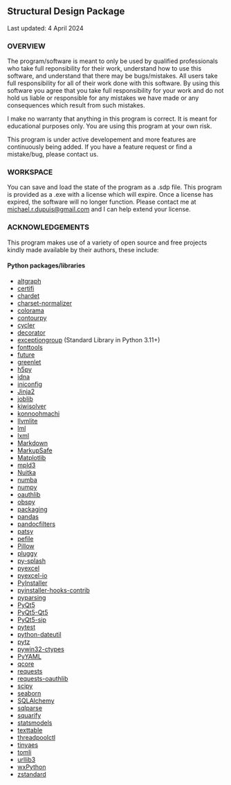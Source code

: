 ## Structural Design Package
Last updated: 4 April 2024

### OVERVIEW

The program/software is meant to only be used by qualified professionals who take full reponsibility for their work, understand how to use this software, and understand that there may be bugs/mistakes. All users take full responsibility for all of their work done with this software. By using this software you agree that you take full responsibility for your work and do not hold us liable or responsible for any mistakes we have made or any consequences which result from such mistakes.

I make no warranty that anything in this program is correct. It is meant for educational purposes only. You are using this program at your own risk.

This program is under active developement and more features are continuously being added. If you have a feature request or find a mistake/bug, please contact us.

### WORKSPACE

You can save and load the state of the program as a .sdp file. This program is provided as a .exe with a license which will expire. Once a license has expired, the software will no longer function. Please contact me at michael.r.dupuis@gmail.com and I can help extend your license.

### ACKNOWLEDGEMENTS

This program makes use of a variety of open source and free projects kindly made available by their authors, these include:

#### Python packages/libraries
- [altgraph](https://altgraph.readthedocs.io/en/latest/)
- [certifi](https://certifi.io/en/latest/)
- [chardet](https://chardet.readthedocs.io/en/latest/)
- [charset-normalizer](https://charset-normalizer.readthedocs.io/en/latest/)
- [colorama](https://pypi.org/project/colorama/)
- [contourpy](https://contourpy.readthedocs.io/en/latest/)
- [cycler](https://matplotlib.org/cycler/)
- [decorator](https://github.com/micheles/decorator)
- [exceptiongroup](https://docs.python.org/3/library/exceptions.html#ExceptionGroup) (Standard Library in Python 3.11+)
- [fonttools](https://fonttools.readthedocs.io/en/latest/)
- [future](https://python-future.org/)
- [greenlet](https://greenlet.readthedocs.io/en/latest/)
- [h5py](https://docs.h5py.org/en/stable/)
- [idna](https://github.com/kjd/idna)
- [iniconfig](https://pypi.org/project/iniconfig/)
- [Jinja2](https://jinja.palletsprojects.com/)
- [joblib](https://joblib.readthedocs.io/en/latest/)
- [kiwisolver](https://kiwisolver.readthedocs.io/en/latest/)
- [konnoohmachi](https://github.com/obspy/obspy/wiki)
- [llvmlite](https://llvmlite.readthedocs.io/en/latest/)
- [lml](https://lml.readthedocs.io/en/latest/)
- [lxml](https://lxml.de/)
- [Markdown](https://python-markdown.github.io/)
- [MarkupSafe](https://pypi.org/project/MarkupSafe/)
- [Matplotlib](https://matplotlib.org/stable/index.html)
- [mpld3](http://mpld3.github.io/)
- [Nuitka](https://nuitka.net/)
- [numba](https://numba.pydata.org/)
- [numpy](https://numpy.org/doc/)
- [oauthlib](https://oauthlib.readthedocs.io/en/latest/)
- [obspy](https://docs.obspy.org/)
- [packaging](https://packaging.pypa.io/en/latest/)
- [pandas](https://pandas.pydata.org/)
- [pandocfilters](https://github.com/jgm/pandocfilters)
- [patsy](https://patsy.readthedocs.io/en/latest/)
- [pefile](https://pefile.readthedocs.io/en/latest/)
- [Pillow](https://pillow.readthedocs.io/en/stable/)
- [pluggy](https://pluggy.readthedocs.io/en/latest/)
- [py-splash](https://pypi.org/project/py-splash/)
- [pyexcel](https://pyexcel.readthedocs.io/en/latest/)
- [pyexcel-io](https://pyexcel-io.readthedocs.io/en/latest/)
- [PyInstaller](https://pyinstaller.readthedocs.io/en/stable/usage.html)
- [pyinstaller-hooks-contrib](https://github.com/pyinstaller/pyinstaller-hooks-contrib)
- [pyparsing](https://pyparsing-docs.readthedocs.io/en/latest/)
- [PyQt5](https://www.riverbankcomputing.com/static/Docs/PyQt5/)
- [PyQt5-Qt5](https://www.riverbankcomputing.com/static/Docs/PyQt5/)
- [PyQt5-sip](https://www.riverbankcomputing.com/software/sip/intro)
- [pytest](https://docs.pytest.org/en/stable/)
- [python-dateutil](https://dateutil.readthedocs.io/en/stable/)
- [pytz](https://pythonhosted.org/pytz/)
- [pywin32-ctypes](https://github.com/enthought/pywin32-ctypes)
- [PyYAML](https://pyyaml.org/wiki/PyYAMLDocumentation)
- [qcore](https://github.com/quantopian/qcore)
- [requests](https://requests.readthedocs.io/en/latest/)
- [requests-oauthlib](https://requests-oauthlib.readthedocs.io/en/latest/)
- [scipy](https://docs.scipy.org/doc/scipy/reference/)
- [seaborn](https://seaborn.pydata.org/introduction.html)
- [SQLAlchemy](https://www.sqlalchemy.org/)
- [sqlparse](https://sqlparse.readthedocs.io/en/latest/)
- [squarify](https://pypi.org/project/squarify/)
- [statsmodels](https://www.statsmodels.org/stable/index.html)
- [texttable](https://pypi.org/project/texttable/)
- [threadpoolctl](https://github.com/joblib/threadpoolctl)
- [tinyaes](https://pypi.org/project/tinyaes/)
- [tomli](https://tomli.readthedocs.io/en/latest/)
- [urllib3](https://urllib3.readthedocs.io/en/latest/)
- [wxPython](https://www.wxpython.org/)
- [zstandard](https://pypi.org/project/zstandard/)
